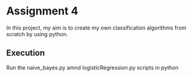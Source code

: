 # Assignment 4

In this project, my aim is to create my own classification algorithms from scratch by using python. 

## Execution

Run the naive_bayes.py amnd logisticRegression.py scripts in python
